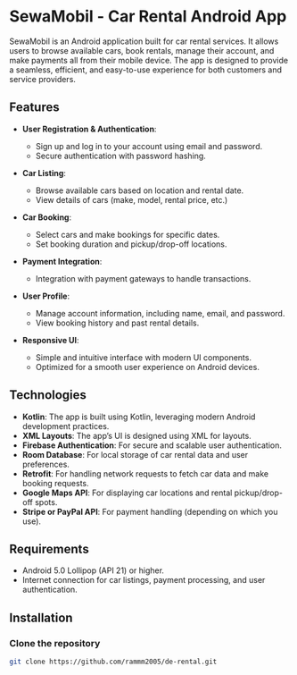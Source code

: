 # SewaMobil - Car Rental Android App

SewaMobil is an Android application built for car rental services. It allows users to browse available cars, book rentals, manage their account, and make payments all from their mobile device. The app is designed to provide a seamless, efficient, and easy-to-use experience for both customers and service providers.

## Features

- **User Registration & Authentication**: 
  - Sign up and log in to your account using email and password.
  - Secure authentication with password hashing.

- **Car Listing**: 
  - Browse available cars based on location and rental date.
  - View details of cars (make, model, rental price, etc.)

- **Car Booking**:
  - Select cars and make bookings for specific dates.
  - Set booking duration and pickup/drop-off locations.

- **Payment Integration**:
  - Integration with payment gateways to handle transactions.

- **User Profile**:
  - Manage account information, including name, email, and password.
  - View booking history and past rental details.

- **Responsive UI**:
  - Simple and intuitive interface with modern UI components.
  - Optimized for a smooth user experience on Android devices.

## Technologies

- **Kotlin**: The app is built using Kotlin, leveraging modern Android development practices.
- **XML Layouts**: The app’s UI is designed using XML for layouts.
- **Firebase Authentication**: For secure and scalable user authentication.
- **Room Database**: For local storage of car rental data and user preferences.
- **Retrofit**: For handling network requests to fetch car data and make booking requests.
- **Google Maps API**: For displaying car locations and rental pickup/drop-off spots.
- **Stripe or PayPal API**: For payment handling (depending on which you use).

## Requirements

- Android 5.0 Lollipop (API 21) or higher.
- Internet connection for car listings, payment processing, and user authentication.

## Installation

### Clone the repository

```bash
git clone https://github.com/rammm2005/de-rental.git
